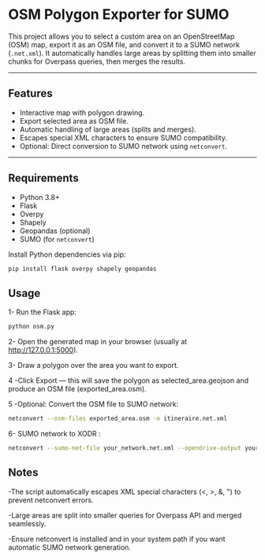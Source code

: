 # OSM Polygon Exporter for SUMO

This project allows you to select a custom area on an OpenStreetMap (OSM) map, export it as an OSM file, and convert it to a SUMO network (`.net.xml`). It automatically handles large areas by splitting them into smaller chunks for Overpass queries, then merges the results.  

---

## Features

- Interactive map with polygon drawing.
- Export selected area as OSM file.
- Automatic handling of large areas (splits and merges).
- Escapes special XML characters to ensure SUMO compatibility.
- Optional: Direct conversion to SUMO network using `netconvert`.

---

## Requirements

- Python 3.8+
- Flask
- Overpy
- Shapely
- Geopandas (optional)
- SUMO (for `netconvert`)

Install Python dependencies via pip:

```bash
pip install flask overpy shapely geopandas
```
## Usage

1- Run the Flask app:
```bash
python osm.py
```
2- Open the generated map in your browser (usually at http://127.0.0.1:5000).

3- Draw a polygon over the area you want to export.

4 -Click Export — this will save the polygon as selected_area.geojson and produce an OSM file (exported_area.osm).

5 -Optional: Convert the OSM file to SUMO network:
```bash
netconvert --osm-files exported_area.osm -o itineraire.net.xml
```
6- SUMO network to XODR :
```bash
netconvert --sumo-net-file your_network.net.xml --opendrive-output your_network.xodr
```
## Notes

-The script automatically escapes XML special characters (<, >, &, ") to prevent netconvert errors.

-Large areas are split into smaller queries for Overpass API and merged seamlessly.

-Ensure netconvert is installed and in your system path if you want automatic SUMO network generation.



